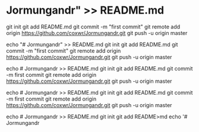# Jormungandr" >> README.md
git init
git add README.md
git commit -m "first commit"
git remote add origin https://github.com/coxwr/Jormungandr.git
git push -u origin master


echo "# Jormungandr" >> README.md
git init
git add README.md
git commit -m "first commit"
git remote add origin https://github.com/coxwr/Jormungandr.git
git push -u origin master


echo # Jormungandr >> README.md
git init
git add README.md
git commit -m first commit
git remote add origin https://github.com/coxwr/Jormungandr.git
git push -u origin master


echo # Jormungandr >> README.md
git init
git add README.md
git commit -m first commit
git remote add origin https://github.com/coxwr/Jormungandr.git
git push -u origin master




echo # Jormungandr >> README.md
git init
git add README>md
echo '# Jormungandr
